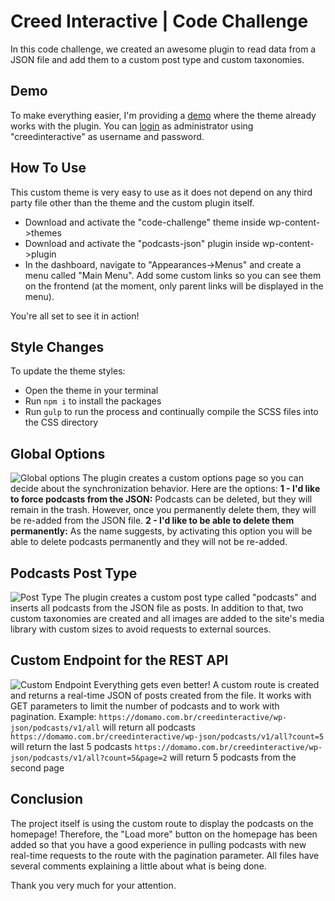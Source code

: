 # Creed Interactive | Code Challenge
In this code challenge, we created an awesome plugin to read data from a JSON file and add them to a custom post type and custom taxonomies.

## Demo
To make everything easier, I'm providing a [demo](https://domamo.com.br/creedinteractive/) where the theme already works with the plugin. You can [login](https://domamo.com.br/creedinteractive/wp-admin) as administrator using "creedinteractive" as username and password.

## How To Use
This custom theme is very easy to use as it does not depend on any third party file other than the theme and the custom plugin itself.
* Download and activate the "code-challenge" theme inside wp-content->themes
* Download and activate the "podcasts-json" plugin inside wp-content->plugin
* In the dashboard, navigate to "Appearances->Menus" and create a menu called "Main Menu". Add some custom links so you can see them on the frontend (at the moment, only parent links will be displayed in the menu).

You're all set to see it in action!

## Style Changes
To update the theme styles:
* Open the theme in your terminal
* Run `npm i` to install the packages
* Run `gulp` to run the process and continually compile the SCSS files into the CSS directory

## Global Options
![Global options](https://i.imgur.com/izlrqiC.jpg)
The plugin creates a custom options page so you can decide about the synchronization behavior. Here are the options:
**1 - I'd like to force podcasts from the JSON:** Podcasts can be deleted, but they will remain in the trash. However, once you permanently delete them, they will be re-added from the JSON file.
**2 - I'd like to be able to delete them permanently:**  As the name suggests, by activating this option you will be able to delete podcasts permanently and they will not be re-added.

## Podcasts Post Type
![Post Type](https://i.imgur.com/fX1l33c.jpg)
The plugin creates a custom post type called "podcasts" and inserts all podcasts from the JSON file as posts. In addition to that, two custom taxonomies are created and all images are added to the site's media library with custom sizes to avoid requests to external sources.

## Custom Endpoint for the REST API
![Custom Endpoint](https://i.imgur.com/KAjGNsh.jpg)
Everything gets even better! A custom route is created and returns a real-time JSON of posts created from the file. It works with GET parameters to limit the number of podcasts and to work with pagination.
Example:
`https://domamo.com.br/creedinteractive/wp-json/podcasts/v1/all` will return all podcasts
`https://domamo.com.br/creedinteractive/wp-json/podcasts/v1/all?count=5` will return the last 5 podcasts
`https://domamo.com.br/creedinteractive/wp-json/podcasts/v1/all?count=5&page=2` will return 5 podcasts from the second page

## Conclusion
The project itself is using the custom route to display the podcasts on the homepage! Therefore, the "Load more" button on the homepage has been added so that you have a good experience in pulling podcasts with new real-time requests to the route with the pagination parameter. All files have several comments explaining a little about what is being done.

Thank you very much for your attention.

